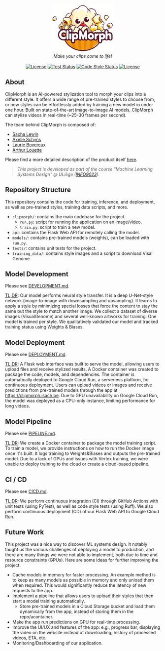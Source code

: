 <div align="center">
  <img src=".github/assets/clipmorph_logo.png" alt="ClipMorph Logo" 
width="200"/>
    <br>
    <em>Make your clips come to life!</em>
</div><br>

<div align="center">
    <a href="https://clipmorph.isach.be">
        <img alt="License" src="https://img.shields.io/badge/Web App-Online-aqua.svg"></a>
    <a href='https://github.com/iSach/clipmorph/actions/workflows/clipmorph_tests.yml'>
        <img src='https://github.com/iSach/clipmorph/actions/workflows/clipmorph_tests.yml/badge.svg' alt='Test 
Status' /></a>
    <a href='https://github.com/iSach/clipmorph/actions/workflows/code_style.yml'>
        <img src='https://github.com/iSach/clipmorph/actions/workflows/code_style.yml/badge.svg' 
alt='Code Style Status' /></a>
    <a href="https://github.com/iSach/clipmorph/blob/master/LICENSE">
        <img alt="License" src="https://img.shields.io/badge/License-MIT-blue.svg"></a>
</div>

## About

ClipMorph is an AI-powered stylization tool to morph your clips into a 
different style. It offers a wide range of pre-trained styles to choose from,
or new styles can be effortlessly added by training a new model in under 
one hour. Built on state-of-the-art image-to-image AI models, ClipMorph can 
stylize videos in real-time (~25-30 frames per second).

The team behind ClipMorph is composed of:
- [Sacha Lewin](https://github.com/iSach)
- [Axelle Schyns](https://github.com/AxelleSchyns)
- [Laurie Boveroux](https://github.com/LaurieBvrx)
- [Arthur Louette](https://github.com/LouetteArthur)

Please find a more detailed description of the product itself [here](canvas.pdf).

> _This project is developed as part of the course "Machine Learning Systems 
Design" @ ULiège ([INFO9023](https://github.com/ThomasVrancken/info9023-mlops))._

## Repository Structure

This repository contains the code for training, inference, and deployment, 
as well as pre-trained styles, training data scripts, and more.

- `clipmorph/`: contains the main codebase for the project.
  - `run.py`: script for running the application on an image/video.
  - `train.py`: script to train a new model.
- `api`: contains the Flask Web API for remotely calling the model.
- `models/`: contains pre-trained models (weights), can be loaded with `run.py`.
- `tests/`: contains unit tests for the project.
- `training_data/`: contains style images and a script to download Visal 
  Genome.

## Model Development

Please see [DEVELOPMENT.md](DEVELOPMENT.md).

<u>TL;DR</u>: Our model performs neural style transfer. It is a deep 
U-Net-style 
network (image-to-image with downsampling and upsampling). It learns to 
apply a style by minimizing special losses that force the content to stay 
the same but the style to match another image. We collect a dataset of diverse 
images (VisualGenome) and several well-known artworks for training. One 
model is trained per style. We qualitatively validated our model and tracked 
training status using Weights & Biases.

## Model Deployment

Please see [DEPLOYMENT.md](DEPLOYMENT.md).

<u>TL;DR</u>: A Flask web interface was built to serve the model, allowing users to upload files and receive stylized results.
A Docker container was created to package the code, models, and 
dependencies. The container is automatically deployed to Google Cloud Run, a 
serverless platform, for continuous deployment. Users can upload videos or 
images and receive predictions from pre-trained models through the app at https://clipmorph.isach.be. 
Due to GPU unavailability on Google Cloud Run, the model was 
deployed as a CPU-only instance, limiting performance for long videos. 

## Model Pipeline

Please see [PIPELINE.md](PIPELINE.md).

<u>TL;DR</u>: We create a Docker container to package the model training 
script. To train a model, we provide instructions on how to run the Docker 
image once it's built. It logs training to Weights&Biases and outputs the 
pre-trained model. Due to a lack of GPUs and issues with Vertex training, 
we were unable to deploy training to the cloud or create a cloud-based pipeline.

## CI / CD

Please see [CICD.md](CICD.md).

<u>TL;DR</u>: We perform continuous integration (CI) through GitHub Actions 
with unit tests (using PyTest), as well as code style tests (using Ruff). We 
also perform continuous deployment (CD) of our Flask Web API to Google Cloud 
Run.

## Future Work

This project was a nice way to discover ML systems design. It notably 
taught us the various challenges of deploying a model to production, and 
there are many things we were not able to implement, both due to time and 
resource constraints (GPUs). Here are some ideas for further improving the 
project:
- Cache models in memory for faster processing. An example method is to 
  keep as many models as possible in memory and only unload them when 
  required. This would significantly reduce the latency of new requests to 
  the app.
- Implement a pipeline that allows users to upload their styles that then 
  start a model training automatically.
  - Store pre-trained models in a Cloud Storage bucket and load them 
    dynamically from the app, instead of storing them in the repo/acontainer.
- Make the app run predictions on GPU for real-time processing.
- Improve the UI/UX and features of the app: e.g., progress bar, displaying 
  the video on the website instead of downloading, history of processed 
  videos, ETA, etc.
- Monitoring/Dashboarding of our application.
